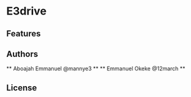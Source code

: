 # E3drive

## Features

## Authors
** Aboajah Emmanuel @mannye3 **
** Emmanuel Okeke   @12march **

## License
